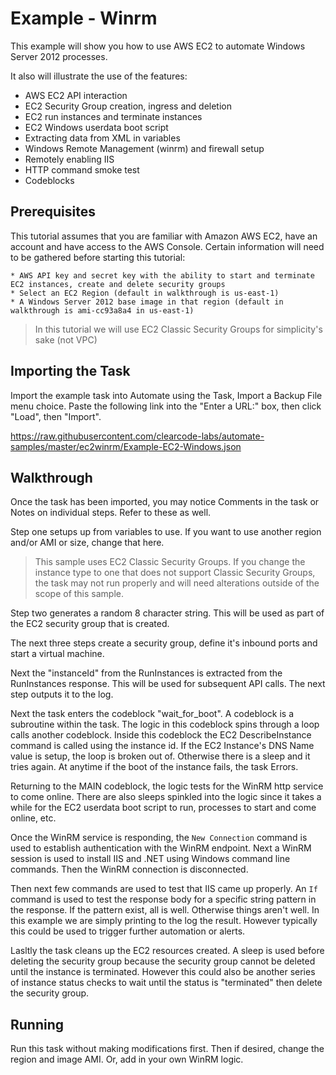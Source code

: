 Example - Winrm
=============

This example will show you how to use AWS EC2 to automate Windows Server 2012 processes.

It also will illustrate the use of the features:

* AWS EC2 API interaction
* EC2 Security Group creation, ingress and deletion
* EC2 run instances and terminate instances
* EC2 Windows userdata boot script
* Extracting data from XML in variables
* Windows Remote Management (winrm) and firewall setup
* Remotely enabling IIS
* HTTP command smoke test
* Codeblocks


Prerequisites
-------------

This tutorial assumes that you are familiar with Amazon AWS EC2, have an account and have access to the AWS Console. Certain information will need to be gathered before starting this tutorial:

    * AWS API key and secret key with the ability to start and terminate EC2 instances, create and delete security groups
    * Select an EC2 Region (default in walkthrough is us-east-1)
    * A Windows Server 2012 base image in that region (default in walkthrough is ami-cc93a8a4 in us-east-1)

> In this tutorial we will use EC2 Classic Security Groups for simplicity's sake (not VPC)

Importing the Task
------------------

Import the example task into Automate using the Task, Import a Backup File menu choice. Paste the following link into the "Enter a URL:" box, then click "Load", then "Import". 

https://raw.githubusercontent.com/clearcode-labs/automate-samples/master/ec2winrm/Example-EC2-Windows.json

Walkthrough
-----------

Once the task has been imported, you may notice Comments in the task or Notes on individual steps. Refer to these as well. 

Step one setups up from variables to use. If you want to use another region and/or AMI or size, change that here. 

> This sample uses EC2 Classic Security Groups. If you change the instance type to one that does not support Classic Security Groups, the task may not run properly and will need alterations outside of the scope of this sample.

Step two generates a random 8 character string. This will be used as part of the EC2 security group that is created.

The next three steps create a security group, define it's inbound ports and start a virtual machine.

Next the "instanceId" from the RunInstances is extracted from the RunInstances response. This will be used for subsequent API calls. The next step outputs it to the log.

Next the task enters the codeblock "wait_for_boot". A codeblock is a subroutine within the task. The logic in this codeblock spins through a loop calls another codeblock. Inside this codeblock the EC2 DescribeInstance command is called using the instance id. If the EC2 Instance's DNS Name value is setup, the loop is broken out of. Otherwise there is a sleep and it tries again. At anytime if the boot of the instance fails, the task Errors. 

Returning to the MAIN codeblock, the logic tests for the WinRM http service to come online. There are also sleeps spinkled into the logic since it takes a while for the EC2 userdata boot script to run, processes to start and come online, etc. 

Once the WinRM service is responding, the `New Connection` command is used to establish authentication with the WinRM endpoint. Next a WinRM session is used to install IIS and .NET using Windows command line commands. Then the WinRM connection is disconnected.

Then next few commands are used to test that IIS came up properly. An `If` command is used to test the response body for a specific string pattern in the response. If the pattern exist, all is well. Otherwise things aren't well. In this example we are simply printing to the log the result. However typically this could be used to trigger further automation or alerts. 

Lasltly the task cleans up the EC2 resources created. A sleep is used before deleting the security group because the security group cannot be deleted until the instance is terminated. However this could also be another series of instance status checks to wait until the status is "terminated" then delete the security group.

Running
-------

Run this task without making modifications first. Then if desired, change the region and image AMI. Or, add in your own WinRM logic. 
